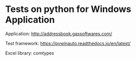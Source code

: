 # Tests on python for Windows Application


Application: http://addressbook.gassoftwares.com/

Test framework: https://pywinauto.readthedocs.io/en/latest/

Excel library: comtypes